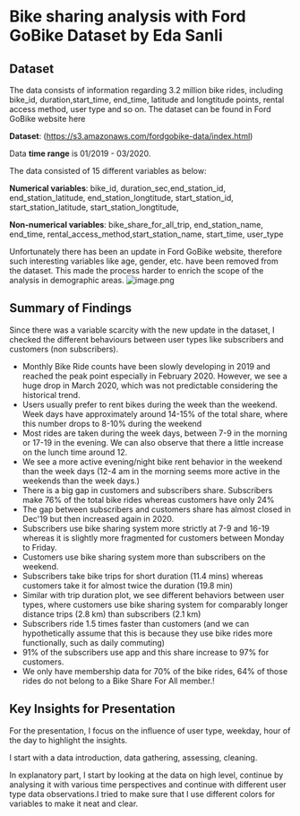 
# Bike sharing analysis with Ford GoBike Dataset by Eda Sanli

## Dataset

The data consists of information regarding 3.2 million bike rides, including bike_id, duration,start_time, end_time, latitude and longtitude points, rental access method, user type and so on. The dataset can be found in Ford GoBike website here

**Dataset**: (https://s3.amazonaws.com/fordgobike-data/index.html)

Data **time range** is 01/2019 - 03/2020.

The data consisted of 15 different variables as below:

**Numerical variables**: bike_id, duration_sec,end_station_id, end_station_latitude, end_station_longtitude, start_station_id, start_station_latitude, start_station_longtitude,

**Non-numerical variables**: bike_share_for_all_trip, end_station_name, end_time, rental_access_method,start_station_name, start_time, user_type

Unfortunately there has been an update in Ford GoBike website, therefore such interesting variables  like age, gender, etc. have been removed from the dataset. This made the process harder to enrich the scope of the analysis in demographic areas.
![image.png](attachment:image.png)


## Summary of Findings

Since there was a variable scarcity with the new update in the dataset, I checked the different behaviours between user types like subscribers and customers (non subscribers).

- Monthly Bike Ride counts have been slowly developing in 2019 and reached the peak point especially in February 2020. However, we see a huge drop in March 2020, which was not predictable considering the historical trend. 
- Users usually prefer to rent bikes during the week than the weekend. Week days have approximately around 14-15% of the total share, where this number drops to 8-10% during the weekend
- Most rides are taken during the week days, between 7-9 in the morning or 17-19 in the evening.  We can also observe that there a little increase on the lunch time around 12.
- We see a more active evening/night bike rent behavior in the weekend than the week days (12-4 am in the morning seems more active in the weekends than the week days.)
- There is a big gap in customers and subscribers share.  Subscribers make 76% of the total bike rides whereas customers have only 24%
- The gap between subscribers and customers share has almost closed in Dec'19 but then increased again in 2020.
- Subscribers use bike sharing system more strictly at 7-9 and 16-19 whereas it is slightly more fragmented for customers between Monday to Friday.
- Customers use bike sharing system more than subscribers on the weekend. 
- Subscribers take bike trips for short duration (11.4 mins) whereas customers take it for almost twice the duration (19.8 min)
- Similar with trip duration plot, we see different behaviors between user types, where customers use bike sharing system for comparably longer distance trips (2.8 km) than subscribers (2.1 km)
- Subscribers ride 1.5 times faster than customers (and we can hypothetically assume that this is because they use bike rides more functionally, such as daily commuting)
- 91% of the subscribers use app and this share increase to 97% for customers.
- We only have membership data for 70% of the bike rides, 64% of those rides do not belong to a Bike Share For All member.!

## Key Insights for Presentation

For the presentation, I focus on the influence of user type, weekday, hour of the day to highlight the insights. 

I start with a data introduction, data gathering, assessing, cleaning.

In explanatory part, I start by looking at the data on high level, continue by analysing it with various time perspectives and continue with different user type data observations.I tried to make sure that I use different colors for variables to make it neat and clear. 


```python

```
